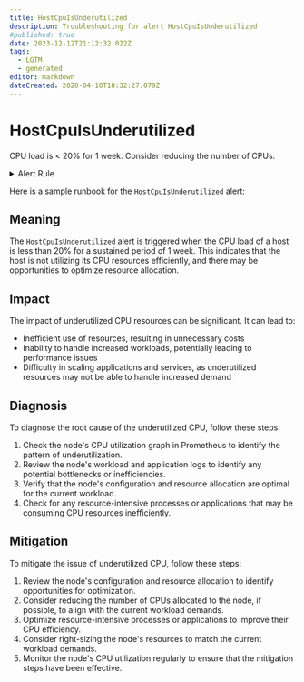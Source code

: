 ```yaml
---
title: HostCpuIsUnderutilized
description: Troubleshooting for alert HostCpuIsUnderutilized
#published: true
date: 2023-12-12T21:12:32.022Z
tags: 
  - LGTM
  - generated
editor: markdown
dateCreated: 2020-04-10T18:32:27.079Z
---
```


# HostCpuIsUnderutilized

CPU load is < 20% for 1 week. Consider reducing the number of CPUs.

<details>
  <summary>Alert Rule</summary>

{{% rule "host-and-hardware/node-exporter.yml" "HostCpuIsUnderutilized" %}}

{{% comment %}}

```yaml
alert: HostCpuIsUnderutilized
expr: (100 - (rate(node_cpu_seconds_total{mode="idle"}[30m]) * 100) < 20) * on(instance) group_left (nodename) node_uname_info{nodename=~".+"}
for: 1w
labels:
    severity: info
annotations:
    summary: Host CPU is underutilized (instance {{ $labels.instance }})
    description: |-
        CPU load is < 20% for 1 week. Consider reducing the number of CPUs.
          VALUE = {{ $value }}
          LABELS = {{ $labels }}
    runbook: https://github.com/srerun/prometheus-alerts/blob/main/content/runbooks/node-exporter/HostCpuIsUnderutilized.md

```

{{% /comment %}}

</details>


Here is a sample runbook for the `HostCpuIsUnderutilized` alert:

## Meaning

The `HostCpuIsUnderutilized` alert is triggered when the CPU load of a host is less than 20% for a sustained period of 1 week. This indicates that the host is not utilizing its CPU resources efficiently, and there may be opportunities to optimize resource allocation.

## Impact

The impact of underutilized CPU resources can be significant. It can lead to:

* Inefficient use of resources, resulting in unnecessary costs
* Inability to handle increased workloads, potentially leading to performance issues
* Difficulty in scaling applications and services, as underutilized resources may not be able to handle increased demand

## Diagnosis

To diagnose the root cause of the underutilized CPU, follow these steps:

1. Check the node's CPU utilization graph in Prometheus to identify the pattern of underutilization.
2. Review the node's workload and application logs to identify any potential bottlenecks or inefficiencies.
3. Verify that the node's configuration and resource allocation are optimal for the current workload.
4. Check for any resource-intensive processes or applications that may be consuming CPU resources inefficiently.

## Mitigation

To mitigate the issue of underutilized CPU, follow these steps:

1. Review the node's configuration and resource allocation to identify opportunities for optimization.
2. Consider reducing the number of CPUs allocated to the node, if possible, to align with the current workload demands.
3. Optimize resource-intensive processes or applications to improve their CPU efficiency.
4. Consider right-sizing the node's resources to match the current workload demands.
5. Monitor the node's CPU utilization regularly to ensure that the mitigation steps have been effective.